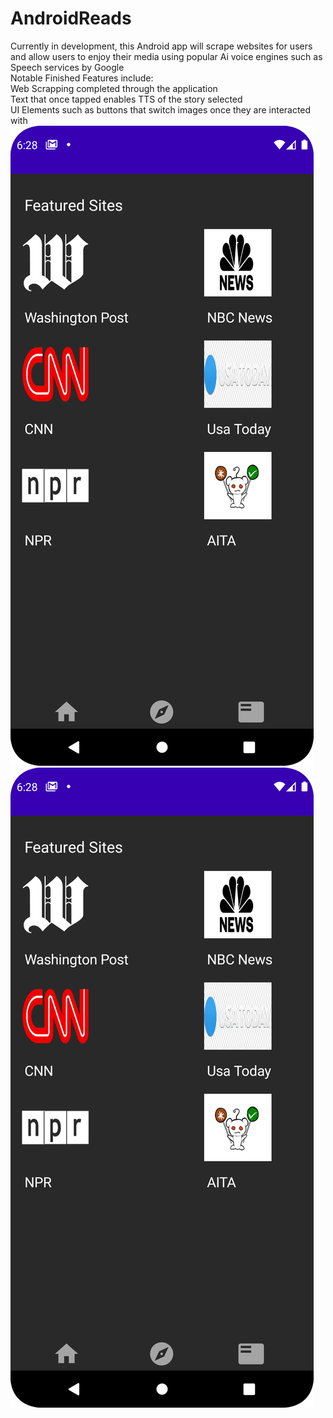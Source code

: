 ﻿# AndroidReads
Currently in development, this Android app will scrape websites for users and allow users to enjoy their media using popular Ai voice engines such as Speech services by Google <br>
Notable Finished Features include:<br>
Web Scrapping completed through the application<br>
Text that once tapped enables TTS of the story selected<br>
UI Elements such as buttons that switch images once they are interacted with<br>
![alt text](https://github.com/Joshober/AndroidReads/blob/main/Home.png)
![alt text](https://github.com/Joshober/AndroidReads/blob/main/Home.png)

